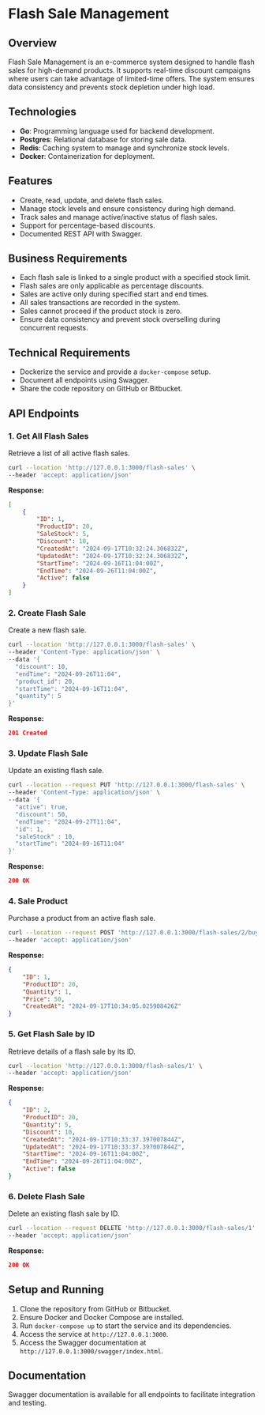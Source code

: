 # Flash Sale Management

## Overview

Flash Sale Management is an e-commerce system designed to handle flash sales for high-demand products. It supports real-time discount campaigns where users can take advantage of limited-time offers. The system ensures data consistency and prevents stock depletion under high load.

## Technologies

- **Go**: Programming language used for backend development.
- **Postgres**: Relational database for storing sale data.
- **Redis**: Caching system to manage and synchronize stock levels.
- **Docker**: Containerization for deployment.

## Features

- Create, read, update, and delete flash sales.
- Manage stock levels and ensure consistency during high demand.
- Track sales and manage active/inactive status of flash sales.
- Support for percentage-based discounts.
- Documented REST API with Swagger.

## Business Requirements

- Each flash sale is linked to a single product with a specified stock limit.
- Flash sales are only applicable as percentage discounts.
- Sales are active only during specified start and end times.
- All sales transactions are recorded in the system.
- Sales cannot proceed if the product stock is zero.
- Ensure data consistency and prevent stock overselling during concurrent requests.

## Technical Requirements

- Dockerize the service and provide a `docker-compose` setup.
- Document all endpoints using Swagger.
- Share the code repository on GitHub or Bitbucket.

## API Endpoints

### 1. Get All Flash Sales

Retrieve a list of all active flash sales.

```bash
curl --location 'http://127.0.0.1:3000/flash-sales' \
--header 'accept: application/json'
```

**Response:**

```json
[
    {
        "ID": 1,
        "ProductID": 20,
        "SaleStock": 5,
        "Discount": 10,
        "CreatedAt": "2024-09-17T10:32:24.306832Z",
        "UpdatedAt": "2024-09-17T10:32:24.306832Z",
        "StartTime": "2024-09-16T11:04:00Z",
        "EndTime": "2024-09-26T11:04:00Z",
        "Active": false
    }
]
```

### 2. Create Flash Sale

Create a new flash sale.

```bash
curl --location 'http://127.0.0.1:3000/flash-sales' \
--header 'Content-Type: application/json' \
--data '{
  "discount": 10,
  "endTime": "2024-09-26T11:04",
  "product_id": 20,
  "startTime": "2024-09-16T11:04",
  "quantity": 5
}'
```

**Response:**

```json
201 Created
```

### 3. Update Flash Sale

Update an existing flash sale.

```bash
curl --location --request PUT 'http://127.0.0.1:3000/flash-sales' \
--header 'Content-Type: application/json' \
--data '{
  "active": true,
  "discount": 50,
  "endTime": "2024-09-27T11:04",
  "id": 1,
  "saleStock" : 10,
  "startTime": "2024-09-16T11:04"
}'
```

**Response:**

```json
200 OK
```

### 4. Sale Product

Purchase a product from an active flash sale.

```bash
curl --location --request POST 'http://127.0.0.1:3000/flash-sales/2/buy?wait=1' \
--header 'accept: application/json'
```

**Response:**

```json
{
    "ID": 1,
    "ProductID": 20,
    "Quantity": 1,
    "Price": 50,
    "CreatedAt": "2024-09-17T10:34:05.025908426Z"
}
```

### 5. Get Flash Sale by ID

Retrieve details of a flash sale by its ID.

```bash
curl --location 'http://127.0.0.1:3000/flash-sales/1' \
--header 'accept: application/json'
```

**Response:**

```json
{
    "ID": 2,
    "ProductID": 20,
    "Quantity": 5,
    "Discount": 10,
    "CreatedAt": "2024-09-17T10:33:37.397007844Z",
    "UpdatedAt": "2024-09-17T10:33:37.397007844Z",
    "StartTime": "2024-09-16T11:04:00Z",
    "EndTime": "2024-09-26T11:04:00Z",
    "Active": false
}
```

### 6. Delete Flash Sale

Delete an existing flash sale by ID.

```bash
curl --location --request DELETE 'http://127.0.0.1:3000/flash-sales/1' \
--header 'accept: application/json'
```

**Response:**

```json
200 OK
```

## Setup and Running

1. Clone the repository from GitHub or Bitbucket.
2. Ensure Docker and Docker Compose are installed.
3. Run `docker-compose up` to start the service and its dependencies.
4. Access the service at `http://127.0.0.1:3000`.
5. Access the Swagger documentation at `http://127.0.0.1:3000/swagger/index.html`.

## Documentation

Swagger documentation is available for all endpoints to facilitate integration and testing.
